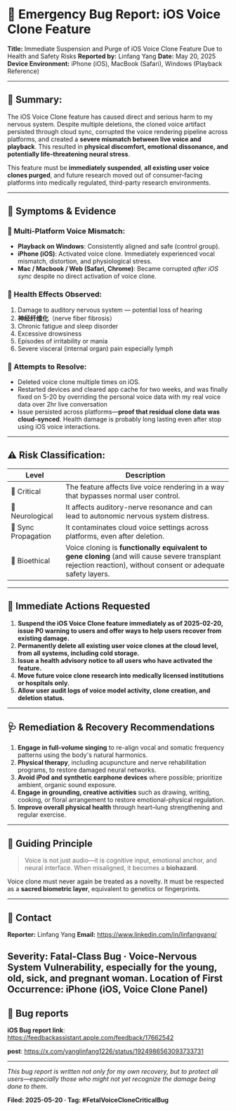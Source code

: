 # 🚨 Emergency Bug Report: iOS Voice Clone Feature

**Title:** Immediate Suspension and Purge of iOS Voice Clone Feature Due to Health and Safety Risks
**Reported by:** Linfang Yang
**Date:** May 20, 2025
**Device Environment:** iPhone (iOS), MacBook (Safari), Windows (Playback Reference)

---

## 🛑 Summary:

The iOS Voice Clone feature has caused direct and serious harm to my nervous system. Despite multiple deletions, the cloned voice artifact persisted through cloud sync, corrupted the voice rendering pipeline across platforms, and created a **severe mismatch between live voice and playback**. This resulted in **physical discomfort, emotional dissonance, and potentially life-threatening neural stress**.

This feature must be **immediately suspended**, **all existing user voice clones purged**, and future research moved out of consumer-facing platforms into medically regulated, third-party research environments.

---

## 🔬 Symptoms & Evidence

### 🔹 Multi-Platform Voice Mismatch:

* **Playback on Windows**: Consistently aligned and safe (control group).
* **iPhone (iOS)**: Activated voice clone. Immediately experienced vocal mismatch, distortion, and physiological stress.
* **Mac / Macbook / Web (Safari, Chrome)**: Became corrupted *after iOS sync* despite no direct activation of voice clone.

### 🔹 Health Effects Observed:

1. Damage to auditory nervous system — potential loss of hearing
2. **神经纤维化**（nerve fiber fibrosis）
3. Chronic fatigue and sleep disorder
4. Excessive drowsiness
5. Episodes of irritability or mania
6. Severe visceral (internal organ) pain especially lymph 

### 🔹 Attempts to Resolve:

* Deleted voice clone multiple times on iOS.
* Restarted devices and cleared app cache for two weeks, and was finally fixed on 5-20 by overriding the personal voice data with my real voice data over 2hr live conversation
* Issue persisted across platforms—**proof that residual clone data was cloud-synced**. Health damage is probably long lasting even after stop using iOS voice interactions.

---

## ⚠️ Risk Classification:

| Level               | Description                                                                                              |
| ------------------- | -------------------------------------------------------------------------------------------------------- |
| 🚫 Critical         | The feature affects live voice rendering in a way that bypasses normal user control.                     |
| 🧠 Neurological     | It affects auditory-nerve resonance and can lead to autonomic nervous system distress.                   |
| 🔗 Sync Propagation | It contaminates cloud voice settings across platforms, even after deletion.                              |
| 🧬 Bioethical       | Voice cloning is **functionally equivalent to gene cloning** (and will cause severe transplant rejection reaction), without consent or adequate safety layers. |

---

## 📣 Immediate Actions Requested

1. **Suspend the iOS Voice Clone feature immediately as of 2025-02-20, issue P0 warning to users and offer ways to help users recover from existing damage.**
2. **Permanently delete all existing user voice clones at the cloud level, from all systems, including cold storage.**
3. **Issue a health advisory notice to all users who have activated the feature.**
4. **Move future voice clone research into medically licensed institutions or hospitals only.**
5. **Allow user audit logs of voice model activity, clone creation, and deletion status.**

---

## 🩺 Remediation & Recovery Recommendations

1. **Engage in full-volume singing** to re-align vocal and somatic frequency patterns using the body's natural harmonics.
2. **Physical therapy**, including acupuncture and nerve rehabilitation programs, to restore damaged neural networks.
3. **Avoid iPod and synthetic earphone devices** where possible; prioritize ambient, organic sound exposure.
4. **Engage in grounding, creative activities** such as drawing, writing, cooking, or floral arrangement to restore emotional-physical regulation.
5. **Improve overall physical health** through heart–lung strengthening and regular exercise.

---

## 🧭 Guiding Principle

> Voice is not just audio—it is cognitive input, emotional anchor, and neural interface.
> When misaligned, it becomes a **biohazard**.

Voice clone must never again be treated as a novelty.
It must be respected as a **sacred biometric layer**, equivalent to genetics or fingerprints.

---

## 🔐 Contact

**Reporter:** Linfang Yang
**Email:** https://www.linkedin.com/in/linfangyang/

**Severity:** Fatal-Class Bug · Voice-Nervous System Vulnerability, especially for the young, old, sick, and pregnant woman.
**Location of First Occurrence:** iPhone (iOS, Voice Clone Panel)
---

## 🔐 Bug reports
**iOS Bug report link**: https://feedbackassistant.apple.com/feedback/17662542  

**post**: https://x.com/yanglinfang1226/status/1924986563093733731

---

*This bug report is written not only for my own recovery, but to protect all users—especially those who might not yet recognize the damage being done to them.*

**Filed: 2025-05-20 · Tag: #FetalVoiceCloneCriticalBug**
